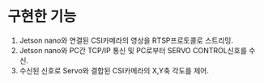 # 구현한 기능
1. Jetson nano와 연결된 CSI카메라의 영상을 RTSP프로토콜로 스트리밍.
2. Jetson nano와 PC간 TCP/IP 통신 및 PC로부터 SERVO CONTROL신호를 수신.
3. 수신된 신호로 Servo와 결합된 CSI카메라의 X,Y축 각도를 제어.
